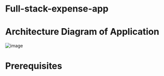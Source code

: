 # Full-stack-expense-app

# Architecture Diagram of Application

![image](https://github.com/hsoni-devops/Full-stack-expense-app/assets/84729072/abc4d7bf-47f9-46b4-8bcf-e81852cbda87)

# Prerequisites 


